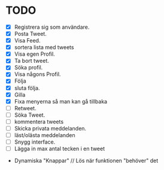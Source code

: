 # TODO 
- [x] Registrera sig som användare.
- [x] Posta Tweet. 
- [x] Visa Feed. 
- [x] sortera lista med tweets
- [x] Visa egen Profil.
- [x] Ta bort tweet. 
- [x] Söka profil.
- [x] Visa någons Profil.
- [x] Följa
- [x] sluta följa.
- [x] Gilla
- [x] Fixa menyerna så man kan gå tillbaka
- [ ] Retweet. 
- [ ] Söka Tweet.
- [ ] kommentera tweets
- [ ] Skicka privata meddelanden. 
- [ ] läst/olästa meddelanden 
- [ ] Snygg interface. 
- [ ] Lägga in max antal tecken i en tweet
- Dynamiska "Knappar" // Lös när funktionen "behöver" det